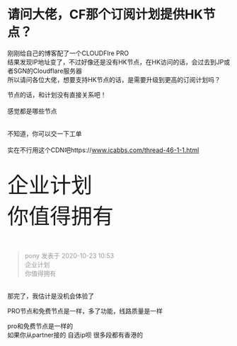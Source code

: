 # 请问大佬，CF那个订阅计划提供HK节点？


刚刚给自己的博客配了一个CLOUDFlre PRO<br />
结果发现IP地址变了，不过好像还是没有HK节点，在HK访问的话，会过去到JP或者SGN的Cloudflare服务器<br />
所以请问各位大佬，想要支持HK节点的话，是需要升级到更高的订阅计划吗？

节点的话，和计划没有直接关系吧！<br />
<br />
感觉都是哪些节点<br />
<br />
<img src="static/image/smiley/default/sad.gif" smilieid="2" border="0" alt="" /><img src="static/image/smiley/default/sad.gif" smilieid="2" border="0" alt="" /><img src="static/image/smiley/default/sad.gif" smilieid="2" border="0" alt="" />

不知道，你可以交一下工单<br />
<br />
实在不行用这个CDN吧https://www.icabbs.com/thread-46-1-1.html

<img id="aimg_D0w06" onclick="zoom(this, this.src, 0, 0, 0)" class="zoom" src="https://01.urlnode.com/2020/10/23/_20201023105303.png" onmouseover="img_onmouseoverfunc(this)" onload="thumbImg(this)" border="0" alt="" /><br />
<br />
<font size="7">企业计划<br />
你值得拥有</font><br />
<br />
<br />
<img src="static/image/smiley/default/lol.gif" smilieid="12" border="0" alt="" /> 

<div class="quote"><blockquote><font color="#999999">pony 发表于 2020-10-23 10:53</font><br />
<font color="#999999">企业计划<br />
你值得拥有</font></blockquote></div><br />
那完了，我估计是没机会体验了

PRO节点和免费节点是一样，多了功能，线路质量是一样

pro和免费节点是一样的<br />
如果你从partner接的 自选ip呗 很多段都有香港的
